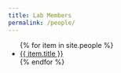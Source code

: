 ```yaml
---
title: Lab Members
permalink: /people/
---
```



<ul>
{% for item in site.people %}
  <li>
    <a href="{{ item.url }}">{{ item.title }}</a>
  </li>
{% endfor %}
</ul>
